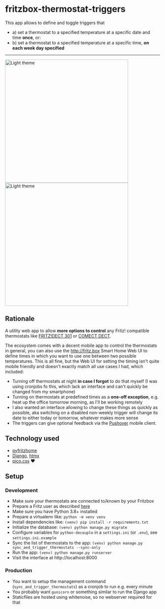 # fritzbox-thermostat-triggers

This app allows to define and toggle triggers that
- a) set a thermostat to a specified temperature at a specific date and time **once**, or:
- b) set a thermostat to a specified temperature at a specific time, **on each week day specified**

---

<div>
  <img src="https://i.imgur.com/pltsrhx.png" width="400" title="Light theme" style="margin-right: 24px">
  <img src="https://i.imgur.com/jhln2Rq.png" width="400" title="Light theme">
</div>

## Rationale

A utility web app to allow **more options to control** any Fritz! compatible thermostats
like [FRITZ!DECT 301](https://avm.de/produkte/smart-home/fritzdect-301/) or [COMECT DECT](https://eurotronic.org/produkte/dect-ule-heizkoerperthermostat/comet-dect/).

The ecosystem comes with a decent mobile app to control the thermostats in general, you can also use the http://fritz.box Smart Home Web UI to define times in which you want to use one between two possible temperatures. This is all fine, but the Web UI for setting the timing isn't quite mobile friendly and doesn't exactly match all use cases I had, which included:

- Turning off thermostats at night **in case I forgot** to do that myself (I was using cronjobs fo this, which lack an interface and can't quickly be changed from my smartphone)
- Turning on thermostats at predefined times as a **one-off exception**, e.g. heat up the office tomorrow morning, as I'll be working remotely
- I also wanted an interface allowing to change these things as quickly as possible, aka switching on a disabled non-weekly trigger will change its date to either today or tomorrow, whatever makes more sense
- The triggers can give optional feedback via the [Pushover](https://pushover.net/) mobile client.

## Technology used

- [pyfritzhome](https://github.com/hthiery/python-fritzhome)
- [Django](https://www.djangoproject.com/), [htmx](https://htmx.org/)
- [pico.css](https://picocss.com/) :heart:

## Setup

### Development

- Make sure your thermostats are connected to/known by your Fritzbox
- Prepare a Fritz user as described [here](https://github.com/hthiery/python-fritzhome#fritzbox-user)
- Make sure you have Python 3.8+ installed
- Prepare a virtualenv like: `python -m venv venv`
- Install dependencies like: `(venv) pip install -r requirements.txt`
- Initialize the database: `(venv) python manage.py migrate`
- Configure variables for `python-decouple` in a `settings.ini` (or `.env`), see `settings.ini.example`
- Sync the list of thermostats to the app: `(venv) python manage.py sync_and_trigger_thermostats --sync-only`
- Run the app: `(venv) python manage.py runserver`
- Visit the interface at http://localhost:8000

### Production

- You want to setup the management command (`sync_and_trigger_thermostats`)  as a cronjob to run e.g. every minute
- You probably want `gunicorn` or something similar to run the Django app
- Staticfiles are hosted using whitenoise, so no webserver required for that

